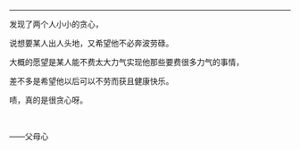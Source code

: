 
---

发现了两个人小小的贪心，

说想要某人出人头地，又希望他不必奔波劳碌。

大概的愿望是某人能不费太大力气实现他那些要费很多力气的事情，

差不多是希望他以后可以不劳而获且健康快乐。

啧，真的是很贪心呀。

&nbsp;

——父母心